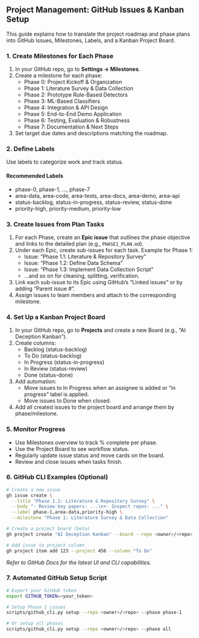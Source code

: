 ## Project Management: GitHub Issues & Kanban Setup

This guide explains how to translate the project roadmap and phase plans into GitHub Issues, Milestones, Labels, and a Kanban Project Board.

### 1. Create Milestones for Each Phase
1. In your GitHub repo, go to **Settings → Milestones**.
2. Create a milestone for each phase:
   - Phase 0: Project Kickoff & Organization
   - Phase 1: Literature Survey & Data Collection
   - Phase 2: Prototype Rule-Based Detectors
   - Phase 3: ML-Based Classifiers
   - Phase 4: Integration & API Design
   - Phase 5: End-to-End Demo Application
   - Phase 6: Testing, Evaluation & Robustness
   - Phase 7: Documentation & Next Steps
3. Set target due dates and descriptions matching the roadmap.

### 2. Define Labels
Use labels to categorize work and track status.

#### Recommended Labels
- phase-0, phase-1, ..., phase-7
- area-data, area-code, area-tests, area-docs, area-demo, area-api
- status-backlog, status-in-progress, status-review, status-done
- priority-high, priority-medium, priority-low

### 3. Create Issues from Plan Tasks
1. For each Phase, create an **Epic issue** that outlines the phase objective and links to the detailed plan (e.g., `PHASE1_PLAN.md`).
2. Under each Epic, create sub-issues for each task. Example for Phase 1:
   - Issue: “Phase 1.1: Literature & Repository Survey”
   - Issue: “Phase 1.2: Define Data Schema”
   - Issue: “Phase 1.3: Implement Data Collection Script”
   - ...and so on for cleaning, splitting, verification.
3. Link each sub-issue to its Epic using GitHub’s “Linked issues” or by adding “Parent issue #<Epic number>”.
4. Assign issues to team members and attach to the corresponding milestone.

### 4. Set Up a Kanban Project Board
1. In your GitHub repo, go to **Projects** and create a new Board (e.g., “AI Deception Kanban”).
2. Create columns:
   - Backlog (status-backlog)
   - To Do (status-backlog)
   - In Progress (status-in-progress)
   - In Review (status-review)
   - Done (status-done)
3. Add automation:
   - Move issues to In Progress when an assignee is added or “in progress” label is applied.
   - Move issues to Done when closed.
4. Add all created issues to the project board and arrange them by phase/milestone.

### 5. Monitor Progress
- Use Milestones overview to track % complete per phase.
- Use the Project Board to see workflow status.
- Regularly update issue status and move cards on the board.
- Review and close issues when tasks finish.

### 6. GitHub CLI Examples (Optional)
```bash
# Create a new issue
gh issue create \
  --title "Phase 1.1: Literature & Repository Survey" \
  --body "- Review key papers: ...\n+- Inspect repos: ..." \
  --label phase-1,area-data,priority-high \
  --milestone "Phase 1: Literature Survey & Data Collection"

# Create a project board (beta)
gh project create "AI Deception Kanban" --board --repo <owner>/<repo>

# Add issue to project column
gh project item add 123 --project 456 --column "To Do"
```
*Refer to GitHub Docs for the latest UI and CLI capabilities.*

### 7. Automated GitHub Setup Script
```bash
# Export your GitHub token
export GITHUB_TOKEN=<your_token>

# Setup Phase 1 issues
scripts/github_cli.py setup --repo <owner>/<repo> --phase phase-1

# Or setup all phases
scripts/github_cli.py setup --repo <owner>/<repo> --phase all
```